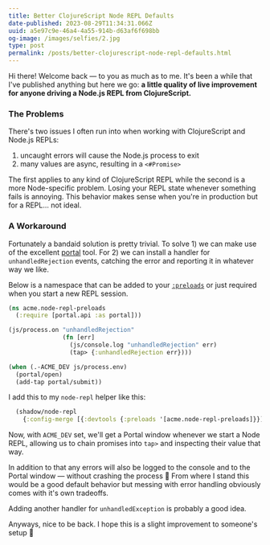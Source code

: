 ```yaml
---
title: Better ClojureScript Node REPL Defaults
date-published: 2023-08-29T11:34:31.066Z
uuid: a5e97c9e-46a4-4a55-914b-d63af6f698bb
og-image: /images/selfies/2.jpg
type: post
permalink: /posts/better-clojurescript-node-repl-defaults.html
---
```


Hi there! Welcome back — to you as much as to me. It's been a while that I've
published anything but here we go: **a little quality of live improvement for anyone driving a Node.js REPL from ClojureScript.**

### The Problems

There's two issues I often run into when working with ClojureScript and Node.js REPLs:

1. uncaught errors will cause the Node.js process to exit
2. many values are async, resulting in a `<#Promise>`

The first applies to any kind of ClojureScript REPL while the second is a more Node-specific problem. Losing your REPL state whenever something fails is annoying. This behavior makes sense when you're in production but for a REPL... not ideal.

### A Workaround

Fortunately a bandaid solution is pretty trivial. To solve 1) we can make use of the excellent [portal](https://github.com/djblue/portal) tool. For 2) we can install a handler for `unhandledRejection` events, catching the error and reporting it in whatever way we like.

Below is a namespace that can be added to your [`:preloads`](https://shadow-cljs.github.io/docs/UsersGuide.html#_preloads) or just required when you start a new REPL session.

```clj
(ns acme.node-repl-preloads
  (:require [portal.api :as portal]))

(js/process.on "unhandledRejection"
               (fn [err]
                 (js/console.log "unhandledRejection" err)
                 (tap> {:unhandledRejection err})))

(when (.-ACME_DEV js/process.env)
  (portal/open)
  (add-tap portal/submit))
```

I add this to my `node-repl` helper like this:

```clj
  (shadow/node-repl
    {:config-merge [{:devtools {:preloads '[acme.node-repl-preloads]}}]})
```

Now, with `ACME_DEV` set, we'll get a Portal window whenever we start a Node
REPL, allowing us to chain promises into `tap>` and inspecting their value that
way.

In addition to that any errors will also be logged to the console and to the
Portal window — without crashing the process 🙂 From where I stand this would
be a good default behavior but messing with error handling obviously comes with
it's own tradeoffs.

Adding another handler for `unhandledException` is probably a good idea.

Anyways, nice to be back. I hope this is a slight improvement to someone's setup 🤗
